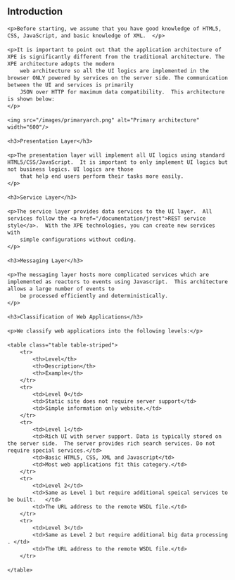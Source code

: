   <h2>Introduction</h2>
    
    
    <p>Before starting, we assume that you have good knowledge of HTML5, CSS, JavaScript, and basic knowledge of XML.  </p>
    
    <p>It is important to point out that the application architecture of XPE is significantly different from the traditional architecture. The XPE architecture adopts the modern
        web architecture so all the UI logics are implemented in the browser ONLY powered by services on the server side. The communication between the UI and services is primarily
        JSON over HTTP for maximum data compatibility.  This architecture is shown below:
    </p>
    
    <img src="/images/primaryarch.png" alt="Primary architecture" width="600"/>
    
    <h3>Presentation Layer</h3>
    
    <p>The presentation layer will implement all UI logics using standard HTML5/CSS/JavaScript.  It is important to only implement UI logics but not business logics. UI logics are those
        that help end users perform their tasks more easily.   
    </p>
    
    <h3>Service Layer</h3>
    
    <p>The service layer provides data services to the UI layer.  All services follow the <a href="/documentation/jrest">REST service style</a>.  With the XPE technologies, you can create new services with 
        simple configurations without coding.   
    </p>
    
    <h3>Messaging Layer</h3>
    
    <p>The messaging layer hosts more complicated services which are implemented as reactors to events using Javascript.  This architecture allows a large number of events to 
        be processed efficiently and deterministically. 
    </p>
    
    <h3>Classification of Web Applications</h3>
    
    <p>We classify web applications into the following levels:</p>
    
    <table class="table table-striped">
        <tr>
            <th>Level</th>
            <th>Description</th>
            <th>Example</th>
        </tr>
        <tr>
            <td>Level 0</td>
            <td>Static site does not require server support</td>
            <td>Simple information only website.</td>
        </tr>
        <tr>
            <td>Level 1</td>
            <td>Rich UI with server support. Data is typically stored on the server side.  The server provides rich search services. Do not require special services.</td>
            <td>Basic HTML5, CSS, XML and Javascript</td>
            <td>Most web applications fit this category.</td>
        </tr>
        <tr>
            <td>Level 2</td>
            <td>Same as Level 1 but require additional speical services to be built.   </td>
            <td>The URL address to the remote WSDL file.</td>
        </tr>
        <tr>
            <td>Level 3</td>
            <td>Same as Level 2 but require additional big data processing . </td>
            <td>The URL address to the remote WSDL file.</td>
        </tr>
        
    </table>


